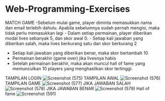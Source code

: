 # Web-Programming-Exercises


MATCH GAME
-Sebelum mulai game, player diminta memasukkan nama dan email terlebih dahulu. Apabila sebelumnya sudah pernah mengisi, maka tidak perlu memasukkan lagi - Dalam setiap permainan, player diberikan modal lives sebanyak 5, dan skor awal 0. - Setiap kali jawaban yang diberikan salah, maka lives berkurang satu dan skor berkurang 2
- Setiap kali jawaban yang diberikan benar, maka skor bertambah 10
- Permainan berakhir (game over) jika livesnya habis
- Setelah permainan berakhir, maka akan muncul hall of fame yang memunculkan 10 players yang menghasilkan skor tertinggi.

TAMPILAN LOGIN
![Screenshot (575)](https://user-images.githubusercontent.com/52335338/117562850-460ce800-b0cc-11eb-9dc2-38fd57c96ec6.png)
TAMPILAN AWAL
![Screenshot (576)](https://user-images.githubusercontent.com/52335338/117562890-705ea580-b0cc-11eb-943b-ea34a7846ef9.png)
TAMPILAN GAME
![Screenshot (577)](https://user-images.githubusercontent.com/52335338/117562901-7e142b00-b0cc-11eb-84a5-134bcf0b5ed2.png)
JIKA JAWABAN SALAH
![Screenshot (578)](https://user-images.githubusercontent.com/52335338/117562906-89675680-b0cc-11eb-9cf3-13ab58e14ba6.png)
JIKA JAWABAN BENAR
![Screenshot (579)](https://user-images.githubusercontent.com/52335338/117562912-94ba8200-b0cc-11eb-817f-6c21914f734d.png)
Hall of fame
![Screenshot (591)](https://user-images.githubusercontent.com/52335338/117562963-e5ca7600-b0cc-11eb-8607-4593daad26a1.png)

